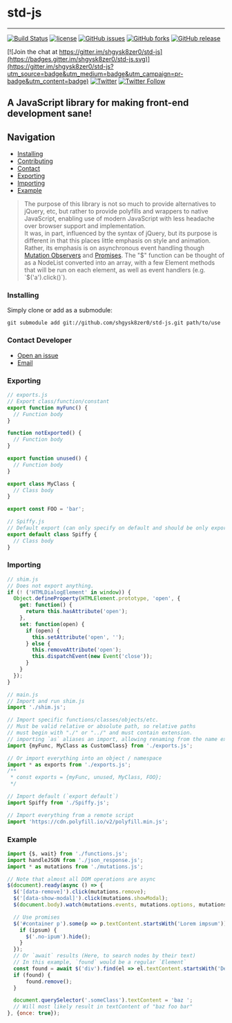 # std-js

- - -

[![Build Status](https://travis-ci.org/shgysk8zer0/std-js.svg?branch=master)](https://travis-ci.org/shgysk8zer0/std-js)
[![license](https://img.shields.io/github/license/shgysk8zer0/std-js.svg)](https://github.com/shgysk8zer0/std-js/blob/master/LICENSE)
[![GitHub issues](https://img.shields.io/github/issues/shgysk8zer0/std-js.svg)](https://github.com/shgysk8zer0/std-js/issues)
[![GitHub forks](https://img.shields.io/github/forks/shgysk8zer0/std-js.svg)](https://github.com/shgysk8zer0/std-js/network)
[![GitHub release](https://img.shields.io/github/release/shgysk8zer0/std-js.svg)](https://github.com/shgysk8zer0/std-js/releases/latest)

[![Join the chat at https://gitter.im/shgysk8zer0/std-js](https://badges.gitter.im/shgysk8zer0/std-js.svg)](https://gitter.im/shgysk8zer0/std-js?utm_source=badge&utm_medium=badge&utm_campaign=pr-badge&utm_content=badge)
[![Twitter](https://img.shields.io/twitter/url/https/github.com/shgysk8zer0/std-js.svg?style=social)](https://twitter.com/intent/tweet)
[![Twitter Follow](https://img.shields.io/twitter/follow/shgysk8zer0.svg?style=social&label=Follow)](https://twitter.com/shgysk8zer0)

## A JavaScript library for making front-end development sane!

## Navigation
- [Installing](#installing)
- [Contributing](./docs/CONTRIBUTING.md)
- [Contact](#contact-developer)
- [Exporting](#exporting)
- [Importing](#importing)
- [Example](#example)

> The purpose of this library is not so much to provide alternatives to jQuery, etc,
> but rather to provide polyfills and wrappers to native JavaScript, enabling use
> of modern JavaScript with less headache over browser support and implementation.  
> It was, in part, influenced by the syntax of jQuery, but its purpose is different
> in that this places little emphasis on style and animation. Rather, its
> emphasis is on asynchronous event handling though [Mutation Observers](https://developer.mozilla.org/en-US/docs/Web/API/MutationObserver)
> and [Promises](https://developer.mozilla.org/en-US/docs/Mozilla/JavaScript_code_modules/Promise.jsm/Promise).
> The "$" function can be thought of as a NodeList converted into an array, with
> a few Element methods that will be run on each element, as well as event handlers
> (e.g. `$('a').click()`).

### Installing
Simply clone or add as a submodule:

`git submodule add git://github.com/shgysk8zer0/std-js.git path/to/use`

### Contact Developer
- [Open an issue](https://github.com/shgysk8zer0/std-js/issues)
- [Email](mailto:chris@chriszuber.com?subject=std-js)

### Exporting
```js
// exports.js
// Export class/function/constant
export function myFunc() {
  // Function body
}

function notExported() {
  // Function body
}

export function unused() {
  // Function body
}

export class MyClass {
  // Class body
}

export const FOO = 'bar';
```

```js
// Spiffy.js
// Default export (can only specify on default and should be only export)
export default class Spiffy {
  // Class body
}
```
### Importing
```js
// shim.js
// Does not export anything.
if (! ('HTMLDialogElement' in window)) {
  Object.defineProperty(HTMLElement.prototype, 'open', {
    get: function() {
      return this.hasAttribute('open');
    },
    set: function(open) {
      if (open) {
        this.setAttribute('open', '');
      } else {
        this.removeAttribute('open');
		this.dispatchEvent(new Event('close'));
      }
    }
  });
}
```
```js
// main.js
// Import and run shim.js
import './shim.js';

// Import specific functions/classes/objects/etc.
// Must be valid relative or absolute path, so relative paths
// must begin with "./" or "../" and must contain extension.
// importing `as` aliases an import, allowing renaming from the name exported
import {myFunc, MyClass as CustomClass} from './exports.js';

// Or import everything into an object / namespace
import * as exports from './exports.js';
/**
 * const exports = {myFunc, unused, MyClass, FOO};
 */

// Import default (`export default`)
import Spiffy from './Spiffy.js';

// Import everything from a remote script
import 'https://cdn.polyfill.io/v2/polyfill.min.js';
```

### Example
```js
import {$, wait} from './functions.js';
import handleJSON from './json_response.js';
import * as mutations from './mutations.js';

// Note that almost all DOM operations are async
$(document).ready(async () => {
  $('[data-remove]').click(mutations.remove);
  $('[data-show-modal]').click(mutations.showModal);
  $(document.body).watch(mutations.events, mutations.options, mutations.filter);

  // Use promises
  $('#container p').some(p => p.textContent.startsWith('Lorem impsum')).then(ipsum => {
    if (ipsum) {
      $('.no-ipum').hide();
    }
  });
  // Or `await` results (Here, to search nodes by their text)
  // In this example, `found` would be a regular `Element`
  const found = await $('div').find(el => el.textContent.startsWith('Delete me'));
  if (found) {
	  found.remove();
  }

  document.querySelector('.someClass').textContent = 'baz ';
  // Will most likely result in textContent of "baz foo bar"
}, {once: true});
```
